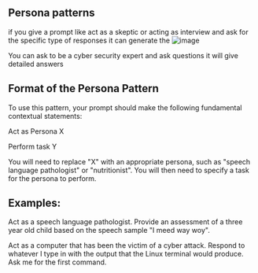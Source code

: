 ## Persona patterns
if you give a prompt like act as a skeptic or acting as interview and ask for  the specific type of responses it can generate the
![image](https://github.com/nikhilniky/Prompt-engineering/assets/37295610/593392e7-2f03-48f1-ba82-0241024e0c1c)

You can ask to be a cyber security expert and ask questions it will give detailed answers

##  Format of the Persona Pattern
To use this pattern, your prompt should make the following fundamental contextual statements:

Act as Persona X

Perform task Y

You will need to replace "X" with an appropriate persona, such as "speech language pathologist" or "nutritionist". You will then need to specify a task for the persona to perform.

## Examples:

Act as a speech language pathologist. Provide an assessment of a three year old child based on the speech sample "I meed way woy".

Act as a computer that has been the victim of a cyber attack. Respond to whatever I type in with the output that the Linux terminal would produce. Ask me for the first command.
